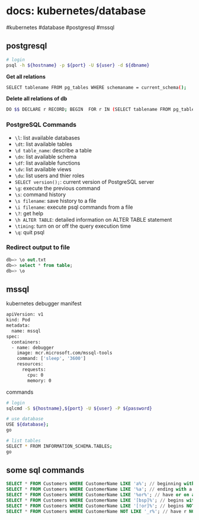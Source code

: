 # docs: kubernetes/database
#kubernetes #database #postgresql #mssql
## postgresql
```bash
# login
psql -h ${hostname} -p ${port} -U ${user} -d ${dbname}
```

**Get all relations**
```bash
SELECT tablename FROM pg_tables WHERE schemaname = current_schema();
```

**Delete all relations of db**
```bash
DO $$ DECLARE r RECORD; BEGIN  FOR r IN (SELECT tablename FROM pg_tables WHERE schemaname = current_schema()) LOOP  EXECUTE  'DROP TABLE ' || quote_ident(r.tablename) || ' CASCADE'; END  LOOP; END $$;
```

### PostgreSQL Commands
- `\l`: list available databases
- `\dt`: list available tables
- `\d table_name`: describe a table
- `\dn`: list available schema
- `\df`: list available functions
- `\dv`: list available views
- `\du`: list users and thier roles
- `SELECT version();`: current version of PostgreSQL server
- `\g`: execute the previous command
- `\s`: command history
- `\s filename`: save history to a file
- `\i filename`: execute psql commands from a file
- `\?`: get help
- `\h ALTER TABLE`: detailed information on ALTER TABLE statement
- `\timing`: turn on or off the query execution time
- `\q`: quit psql

### Redirect output to file
```sql
db=> \o out.txt
db=> select * from table;
db=> \o
```

## mssql
kubernetes debugger manifest
```bash
apiVersion: v1
kind: Pod
metadata:
  name: mssql
spec:
  containers:
  - name: debugger
    image: mcr.microsoft.com/mssql-tools
    command: ['sleep', '3600']
    resources:
      requests:
        cpu: 0
        memory: 0
```

commands
```bash
# login
sqlcmd -S ${hostname},${port} -U ${user} -P ${password}

# use database
USE ${database};
go

# list tables
SELECT * FROM INFORMATION_SCHEMA.TABLES;
go
```

## some sql commands
```sql
SELECT * FROM Customers WHERE CustomerName LIKE 'a%'; // beginning with a
SELECT * FROM Customers WHERE CustomerName LIKE '%a'; // ending with a
SELECT * FROM Customers WHERE CustomerName LIKE '%or%'; // have or on any position
SELECT * FROM Customers WHERE CustomerName LIKE '[bsp]%'; // begins with b, s or p
SELECT * FROM Customers WHERE CustomerName LIKE '[!or]%'; // begins NOT with o,r
SELECT * FROM Customers WHERE CustomerName NOT LIKE '_r%'; // have r NOT on second position
```
